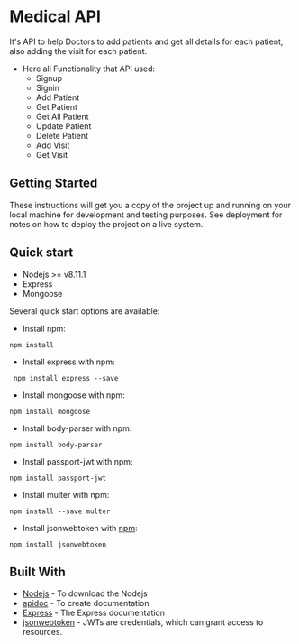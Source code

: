 # Medical API
It's API to help Doctors to add patients and get all details for each patient,
also adding the visit for each patient.

- Here all Functionality that API used:
    - Signup
    - Signin
    - Add Patient
    - Get Patient
    - Get All Patient
    - Update Patient
    - Delete Patient
    - Add Visit
    - Get Visit

## Getting Started

These instructions will get you a copy of the project up and running on your local machine for development and testing purposes. See deployment for notes on how to deploy the project on a live system.

## Quick start
- Nodejs >= v8.11.1
- Express
- Mongoose

Several quick start options are available:

- Install npm: 
```
npm install
```

- Install express with npm: 
```
 npm install express --save
```
- Install mongoose with npm: 
```
npm install mongoose
```
- Install body-parser with npm: 
```
npm install body-parser
```
- Install passport-jwt with npm:
```
npm install passport-jwt
```
- Install multer with npm: 
```
npm install --save multer
```
- Install jsonwebtoken with [npm](https://github.com/auth0/node-jsonwebtoken): 
```
npm install jsonwebtoken
```
   
## Built With

* [Nodejs](https://nodejs.org/en/download/) - To download the Nodejs
* [apidoc](http://apidocjs.com/#getting-started) - To create documentation
* [Express](https://expressjs.com/) - The Express documentation
* [jsonwebtoken](https://jwt.io/) - JWTs are credentials, which can grant access to resources.
